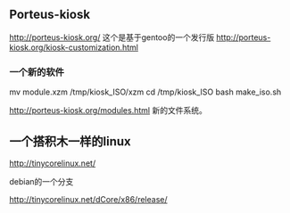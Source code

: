 
## Porteus-kiosk

http://porteus-kiosk.org/
这个是基于gentoo的一个发行版  http://porteus-kiosk.org/kiosk-customization.html

### 一个新的软件
mv module.xzm /tmp/kiosk_ISO/xzm
cd /tmp/kiosk_ISO
bash make_iso.sh


http://porteus-kiosk.org/modules.html  新的文件系统。



## 一个搭积木一样的linux

http://tinycorelinux.net/

debian的一个分支

http://tinycorelinux.net/dCore/x86/release/

